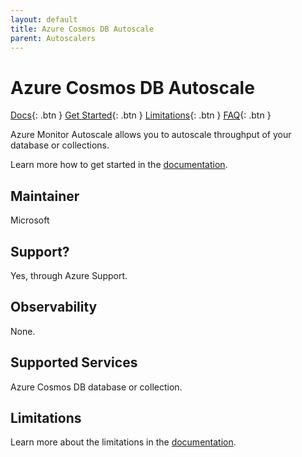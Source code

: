 ```yaml
---
layout: default
title: Azure Cosmos DB Autoscale
parent: Autoscalers
---
```


# Azure Cosmos DB Autoscale

[Docs](https://docs.microsoft.com/en-us/azure/cosmos-db/provision-throughput-autoscale){: .btn }
[Get Started](https://docs.microsoft.com/en-us/azure/cosmos-db/how-to-provision-autoscale-throughput?tabs=api-async){: .btn }
[Limitations](https://docs.microsoft.com/en-us/azure/cosmos-db/provision-throughput-autoscale#autoscale-limits){: .btn }
[FAQ](https://docs.microsoft.com/en-us/azure/cosmos-db/autoscale-faq){: .btn }

Azure Monitor Autoscale allows you to autoscale throughput of your database or collections.

Learn more how to get started in the [documentation](https://docs.microsoft.com/en-us/azure/cosmos-db/how-to-provision-autoscale-throughput?tabs=api-async).

## Maintainer

Microsoft

## Support?

Yes, through Azure Support.

## Observability

None.

## Supported Services

Azure Cosmos DB database or collection.

## Limitations

Learn more about the limitations in the [documentation](https://docs.microsoft.com/en-us/azure/cosmos-db/provision-throughput-autoscale#autoscale-limits).
